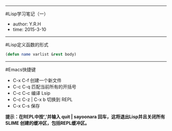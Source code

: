 ****
#Lisp学习笔记（一）
- author: Y.R.H
- time: 2015-3-10
<!--more-->

****

#Lisp定义函数的形式
~~~~~lisp
(defun name varlist &rest body)
~~~~~

****

#Emacs快捷键
- C-x C-f 创建一个新文件
- C-c C-q 匹配当前所有的开括号
- C-c C-c 编译 Lsip
- C-c C-z | C-x b 切换到 REPL
- C-x C-s 保存

**提示：在REPL中按','并输入 quit | sayoonara 回车，这将退出Lisp并且关闭所有 SLIME 创建的缓冲区，包括REPL缓冲区。**
